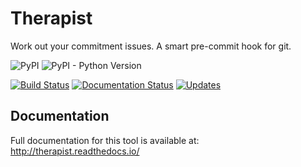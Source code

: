 # Therapist
Work out your commitment issues. A smart pre-commit hook for git.

![PyPI](https://img.shields.io/pypi/v/therapist.svg)
![PyPI - Python Version](https://img.shields.io/pypi/pyversions/therapist.svg)

[![Build Status](https://travis-ci.org/rehandalal/therapist.svg?branch=master)](https://travis-ci.org/rehandalal/therapist)
[![Documentation Status](https://readthedocs.org/projects/therapist/badge/?version=latest)](http://therapist.readthedocs.io/en/latest/?badge=latest)
[![Updates](https://pyup.io/repos/github/rehandalal/therapist/shield.svg)](https://pyup.io/repos/github/rehandalal/therapist/)

## Documentation

Full documentation for this tool is available at: 
http://therapist.readthedocs.io/
